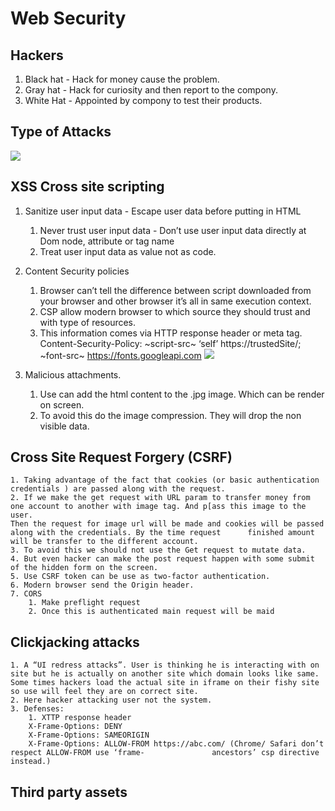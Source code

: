 # Web Security
## Hackers 
1. Black hat - Hack for money cause the problem.
2. Gray hat - Hack for curiosity and then report to the compony.
3. White Hat - Appointed by compony to test their products. 

## Type of Attacks 
![](Screen%20Shot%202019-12-01%20at%206.45.35%20PM.png)

## XSS Cross site scripting 
1. Sanitize user input data - Escape user data before putting in HTML
	1. Never trust user input data - Don’t use user input data directly at Dom node, attribute or tag name
	2. Treat user input data as value not as code.
	
2. Content Security policies
	1. Browser can’t tell the difference between script downloaded from your browser and other browser it’s all in same execution context.
	2. CSP allow modern browser to which source they should trust and with type of resources.
	3. This information comes via  HTTP response header or meta tag.
	Content-Security-Policy: ~script-src~ ‘self’ https://trustedSite/;
						     ~font-src~ https://fonts.googleapi.com
![](Screen%20Shot%202019-12-01%20at%207.58.09%20PM.png)

3. Malicious attachments.
	1. Use can add the html content to the .jpg image. Which can be render on screen.
	2. To avoid this do the image compression. They will drop the non visible data.

## Cross Site Request Forgery (CSRF)
	1. Taking advantage of the fact that cookies (or basic authentication credentials ) are passed along with the request.
	2. If we make the get request with URL param to transfer money from one account to another with image tag. And p[ass this image to the user.
	Then the request for image url will be made and cookies will be passed along with the credentials. By the time request 		finished amount will be transfer to the different account.
	3. To avoid this we should not use the Get request to mutate data.
	4. But even hacker can make the post request happen with some submit of the hidden form on the screen.
	5. Use CSRF token can be use as two-factor authentication.
	6. Modern browser send the Origin header.
	7. CORS
		1. Make preflight request 
		2. Once this is authenticated main request will be maid
	
## Clickjacking attacks 
	1. A “UI redress attacks”. User is thinking he is interacting with on site but he is actually on another site which domain looks like same. Some times hackers load the actual site in iframe on their fishy site so use will feel they are on correct site. 
	2. Here hacker attacking user not the system.
	3. Defenses:
		1. XTTP response header
		X-Frame-Options: DENY
		X-Frame-Options: SAMEORIGIN
		X-Frame-Options: ALLOW-FROM https://abc.com/ (Chrome/ Safari don’t respect ALLOW-FROM use ‘frame-				ancestors’ csp directive instead.)

## Third party assets



